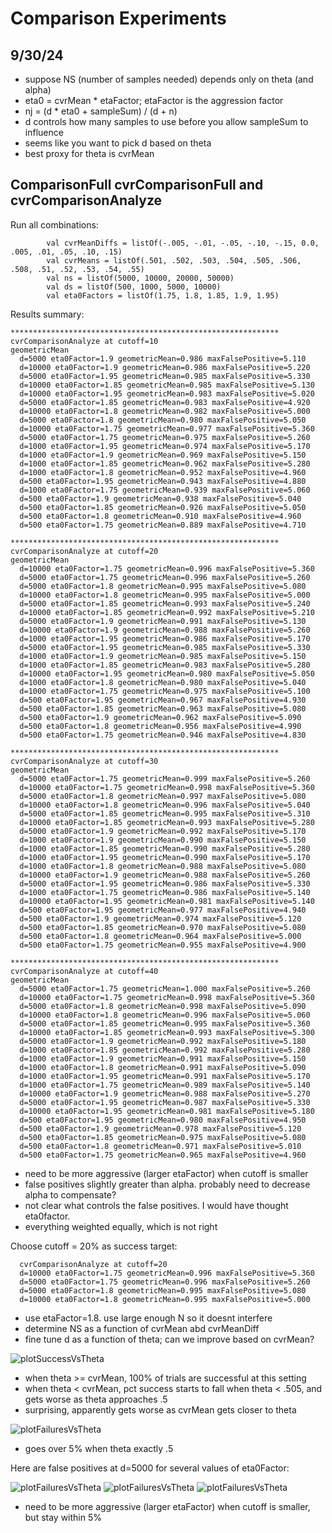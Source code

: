 # Comparison Experiments

## 9/30/24

* suppose NS (number of samples needed) depends only on theta (and alpha)
* eta0 = cvrMean * etaFactor; etaFactor is the aggression factor
* nj = (d * eta0 + sampleSum) / (d + n)
* d controls how many samples to use before you allow sampleSum to influence
* seems like you want to pick d based on theta
* best proxy for theta is cvrMean

## ComparisonFull cvrComparisonFull and cvrComparisonAnalyze

Run all combinations:
````
        val cvrMeanDiffs = listOf(-.005, -.01, -.05, -.10, -.15, 0.0, .005, .01, .05, .10, .15)
        val cvrMeans = listOf(.501, .502, .503, .504, .505, .506, .508, .51, .52, .53, .54, .55)
        val ns = listOf(5000, 10000, 20000, 50000)
        val ds = listOf(500, 1000, 5000, 10000)
        val eta0Factors = listOf(1.75, 1.8, 1.85, 1.9, 1.95)
````
Results summary:
````
************************************************************
cvrComparisonAnalyze at cutoff=10
geometricMean
  d=5000 eta0Factor=1.9 geometricMean=0.986 maxFalsePositive=5.110
  d=10000 eta0Factor=1.9 geometricMean=0.986 maxFalsePositive=5.220
  d=5000 eta0Factor=1.95 geometricMean=0.985 maxFalsePositive=5.330
  d=10000 eta0Factor=1.85 geometricMean=0.985 maxFalsePositive=5.130
  d=10000 eta0Factor=1.95 geometricMean=0.983 maxFalsePositive=5.020
  d=5000 eta0Factor=1.85 geometricMean=0.983 maxFalsePositive=4.920
  d=10000 eta0Factor=1.8 geometricMean=0.982 maxFalsePositive=5.000
  d=5000 eta0Factor=1.8 geometricMean=0.980 maxFalsePositive=5.050
  d=10000 eta0Factor=1.75 geometricMean=0.977 maxFalsePositive=5.360
  d=5000 eta0Factor=1.75 geometricMean=0.975 maxFalsePositive=5.260
  d=1000 eta0Factor=1.95 geometricMean=0.974 maxFalsePositive=5.170
  d=1000 eta0Factor=1.9 geometricMean=0.969 maxFalsePositive=5.150
  d=1000 eta0Factor=1.85 geometricMean=0.962 maxFalsePositive=5.280
  d=1000 eta0Factor=1.8 geometricMean=0.952 maxFalsePositive=4.960
  d=500 eta0Factor=1.95 geometricMean=0.943 maxFalsePositive=4.880
  d=1000 eta0Factor=1.75 geometricMean=0.939 maxFalsePositive=5.060
  d=500 eta0Factor=1.9 geometricMean=0.938 maxFalsePositive=5.040
  d=500 eta0Factor=1.85 geometricMean=0.926 maxFalsePositive=5.050
  d=500 eta0Factor=1.8 geometricMean=0.910 maxFalsePositive=4.960
  d=500 eta0Factor=1.75 geometricMean=0.889 maxFalsePositive=4.710

************************************************************
cvrComparisonAnalyze at cutoff=20
geometricMean
  d=10000 eta0Factor=1.75 geometricMean=0.996 maxFalsePositive=5.360
  d=5000 eta0Factor=1.75 geometricMean=0.996 maxFalsePositive=5.260
  d=5000 eta0Factor=1.8 geometricMean=0.995 maxFalsePositive=5.080
  d=10000 eta0Factor=1.8 geometricMean=0.995 maxFalsePositive=5.000
  d=5000 eta0Factor=1.85 geometricMean=0.993 maxFalsePositive=5.240
  d=10000 eta0Factor=1.85 geometricMean=0.992 maxFalsePositive=5.210
  d=5000 eta0Factor=1.9 geometricMean=0.991 maxFalsePositive=5.130
  d=10000 eta0Factor=1.9 geometricMean=0.988 maxFalsePositive=5.260
  d=1000 eta0Factor=1.95 geometricMean=0.986 maxFalsePositive=5.170
  d=5000 eta0Factor=1.95 geometricMean=0.985 maxFalsePositive=5.330
  d=1000 eta0Factor=1.9 geometricMean=0.985 maxFalsePositive=5.150
  d=1000 eta0Factor=1.85 geometricMean=0.983 maxFalsePositive=5.280
  d=10000 eta0Factor=1.95 geometricMean=0.980 maxFalsePositive=5.050
  d=1000 eta0Factor=1.8 geometricMean=0.980 maxFalsePositive=5.040
  d=1000 eta0Factor=1.75 geometricMean=0.975 maxFalsePositive=5.100
  d=500 eta0Factor=1.95 geometricMean=0.967 maxFalsePositive=4.930
  d=500 eta0Factor=1.85 geometricMean=0.963 maxFalsePositive=5.080
  d=500 eta0Factor=1.9 geometricMean=0.962 maxFalsePositive=5.090
  d=500 eta0Factor=1.8 geometricMean=0.956 maxFalsePositive=4.990
  d=500 eta0Factor=1.75 geometricMean=0.946 maxFalsePositive=4.830

************************************************************
cvrComparisonAnalyze at cutoff=30
geometricMean
  d=5000 eta0Factor=1.75 geometricMean=0.999 maxFalsePositive=5.260
  d=10000 eta0Factor=1.75 geometricMean=0.998 maxFalsePositive=5.360
  d=5000 eta0Factor=1.8 geometricMean=0.997 maxFalsePositive=5.080
  d=10000 eta0Factor=1.8 geometricMean=0.996 maxFalsePositive=5.040
  d=5000 eta0Factor=1.85 geometricMean=0.995 maxFalsePositive=5.310
  d=10000 eta0Factor=1.85 geometricMean=0.993 maxFalsePositive=5.280
  d=5000 eta0Factor=1.9 geometricMean=0.992 maxFalsePositive=5.170
  d=1000 eta0Factor=1.9 geometricMean=0.990 maxFalsePositive=5.150
  d=1000 eta0Factor=1.85 geometricMean=0.990 maxFalsePositive=5.280
  d=1000 eta0Factor=1.95 geometricMean=0.990 maxFalsePositive=5.170
  d=1000 eta0Factor=1.8 geometricMean=0.988 maxFalsePositive=5.080
  d=10000 eta0Factor=1.9 geometricMean=0.988 maxFalsePositive=5.260
  d=5000 eta0Factor=1.95 geometricMean=0.986 maxFalsePositive=5.330
  d=1000 eta0Factor=1.75 geometricMean=0.986 maxFalsePositive=5.140
  d=10000 eta0Factor=1.95 geometricMean=0.981 maxFalsePositive=5.140
  d=500 eta0Factor=1.95 geometricMean=0.977 maxFalsePositive=4.940
  d=500 eta0Factor=1.9 geometricMean=0.974 maxFalsePositive=5.120
  d=500 eta0Factor=1.85 geometricMean=0.970 maxFalsePositive=5.080
  d=500 eta0Factor=1.8 geometricMean=0.964 maxFalsePositive=5.000
  d=500 eta0Factor=1.75 geometricMean=0.955 maxFalsePositive=4.900

************************************************************
cvrComparisonAnalyze at cutoff=40
geometricMean
  d=5000 eta0Factor=1.75 geometricMean=1.000 maxFalsePositive=5.260
  d=10000 eta0Factor=1.75 geometricMean=0.998 maxFalsePositive=5.360
  d=5000 eta0Factor=1.8 geometricMean=0.998 maxFalsePositive=5.090
  d=10000 eta0Factor=1.8 geometricMean=0.996 maxFalsePositive=5.060
  d=5000 eta0Factor=1.85 geometricMean=0.995 maxFalsePositive=5.360
  d=10000 eta0Factor=1.85 geometricMean=0.993 maxFalsePositive=5.300
  d=5000 eta0Factor=1.9 geometricMean=0.992 maxFalsePositive=5.180
  d=1000 eta0Factor=1.85 geometricMean=0.992 maxFalsePositive=5.280
  d=1000 eta0Factor=1.9 geometricMean=0.991 maxFalsePositive=5.150
  d=1000 eta0Factor=1.8 geometricMean=0.991 maxFalsePositive=5.090
  d=1000 eta0Factor=1.95 geometricMean=0.991 maxFalsePositive=5.170
  d=1000 eta0Factor=1.75 geometricMean=0.989 maxFalsePositive=5.140
  d=10000 eta0Factor=1.9 geometricMean=0.988 maxFalsePositive=5.270
  d=5000 eta0Factor=1.95 geometricMean=0.987 maxFalsePositive=5.330
  d=10000 eta0Factor=1.95 geometricMean=0.981 maxFalsePositive=5.180
  d=500 eta0Factor=1.95 geometricMean=0.980 maxFalsePositive=4.950
  d=500 eta0Factor=1.9 geometricMean=0.978 maxFalsePositive=5.120
  d=500 eta0Factor=1.85 geometricMean=0.975 maxFalsePositive=5.080
  d=500 eta0Factor=1.8 geometricMean=0.971 maxFalsePositive=5.010
  d=500 eta0Factor=1.75 geometricMean=0.965 maxFalsePositive=4.960
````

* need to be more aggressive (larger etaFactor) when cutoff is smaller
* false positives slightly greater than alpha. probably need to decrease alpha to compensate?
* not clear what controls the false positives. I would have thought eta0factor.
* everything weighted equally,  which is not right

Choose cutoff = 20% as success target:
````
  cvrComparisonAnalyze at cutoff=20
  d=10000 eta0Factor=1.75 geometricMean=0.996 maxFalsePositive=5.360
  d=5000 eta0Factor=1.75 geometricMean=0.996 maxFalsePositive=5.260
  d=5000 eta0Factor=1.8 geometricMean=0.995 maxFalsePositive=5.080
  d=10000 eta0Factor=1.8 geometricMean=0.995 maxFalsePositive=5.000
````

* use etaFactor=1.8. use large enough N so it doesnt interfere
* determine NS as a function of cvrMean abd cvrMeanDiff
* fine tune d as a function of theta; can we improve based on cvrMean?

![plotSuccessVsTheta](images/plotSuccessVsTheta.svg)

* when theta >= cvrMean, 100% of trials are successful at this setting
* when theta < cvrMean, pct success starts to fall when theta < .505, and gets worse as theta approaches .5
* surprising, apparently gets worse as cvrMean gets closer to theta

![plotFailuresVsTheta](images/plotFailuresVsTheta.svg)

* goes over 5% when theta exactly .5

Here are false positives at d=5000 for several values of eta0Factor:

![plotFailuresVsTheta](images/testChooseDF.1.3.svg)
![plotFailuresVsTheta](images/testChooseDF.1.5.svg)
![plotFailuresVsTheta](images/testChooseDF.1.8.svg)

* need to be more aggressive (larger etaFactor) when cutoff is smaller, but stay within 5%

